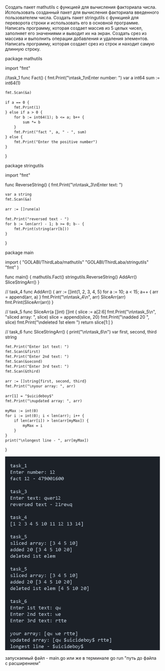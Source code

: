 Создать пакет mathutils с функцией для вычисления факториала числа.
Использовать созданный пакет для вычисления факториала введенного пользователем числа.
Создать пакет stringutils с функцией для переворота строки и использовать его в основной программе.
Написать программу, которая создает массив из 5 целых чисел, заполняет его значениями и выводит их на экран.
Создать срез из массива и выполнить операции добавления и удаления элементов.
Написать программу, которая создает срез из строк и находит самую длинную строку.

package mathutils

import "fmt"

//task_1
func Fact() {
	fmt.Print("\ntask_1\nEnter number: ")
	var a int64
	sum := int64(1)

	fmt.Scan(&a)

	if a == 0 {
		fmt.Print(1)
	} else if a > 0 {
		for b := int64(1); b <= a; b++ {
			sum *= b
		}
		fmt.Print("fact ", a, " - ", sum)
	} else {
		fmt.Print("Enter the positive number")
	}

}




package stringutils

import "fmt"

func ReverseString() {
	fmt.Print("\n\ntask_3\nEnter text: ")

	var a string
	fmt.Scan(&a)

	arr := []rune(a)

	fmt.Print("reversed text - ")
	for b := len(arr) - 1; b >= 0; b-- {
		fmt.Print(string(arr[b]))
	}
}



package main

import (
	"GOLABI/ThirdLaba/mathutils"
	"GOLABI/ThirdLaba/stringutils"
	"fmt"
)

func main() {
	mathutils.Fact()
	stringutils.ReverseString()
	AddArr()
	SliceStringArr()
}

// task_4
func AddArr() {
	arr := []int{1, 2, 3, 4, 5}
	for a := 10; a < 15; a++ {
		arr = append(arr, a)
	}
	fmt.Print("\n\ntask_4\n", arr)
	SliceArr(arr)
	fmt.Print(SliceArr(arr))
}

// task_5
func SliceArr(a []int) []int {
	slice := a[2:6]
	fmt.Print("\n\ntask_5\n", "sliced array: ", slice)
	slice = append(slice, 20)
	fmt.Print("\nadded 20 ", slice)
	fmt.Print("\ndeleted 1st elem ")
	return slice[1:]
}

// task_6
func SliceStringArr() {
	print("\n\ntask_6\n")
	var first, second, third string

	fmt.Print("Enter 1st text: ")
	fmt.Scan(&first)
	fmt.Print("Enter 2nd text: ")
	fmt.Scan(&second)
	fmt.Print("Enter 3rd text: ")
	fmt.Scan(&third)

	arr := []string{first, second, third}
	fmt.Print("\nyour array: ", arr)

	arr[1] = "$uicideboy$"
	fmt.Print("\nupdated array: ", arr)

	myMax := int(0)
	for i := int(0); i < len(arr); i++ {
		if len(arr[i]) > len(arr[myMax]) {
			myMax = i
		}
	}
	print("\nlongest line - ", arr[myMax])
}


![alt text](image.png)

запускаемый файл - main.go
или же в терминале go run "путь до файла с расширением"